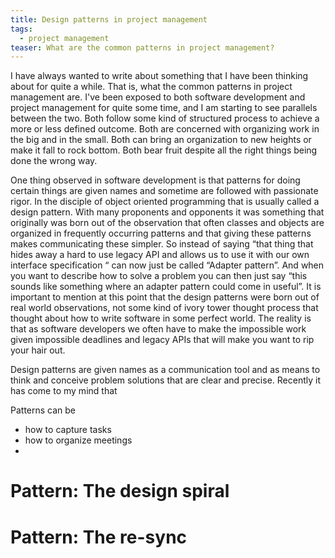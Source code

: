 ```yaml
---
title: Design patterns in project management
tags:
  - project management
teaser: What are the common patterns in project management?
---
```

I have always wanted to write about something that I have been thinking about
for quite a while. That is, what the common patterns in project management are.
I've been exposed to both software development and project management for quite
some time, and I am starting to see parallels between the two.
Both follow some kind of structured process to achieve a more or less defined
outcome. Both are concerned with organizing work in the big and in the small.
Both can bring an organization to new heights or make it fall to rock bottom.
Both bear fruit despite all the right things being done the wrong way.

One thing observed in software development is that patterns for doing certain
things are given names and sometime are followed with passionate rigor. In the
disciple of object oriented programming that is usually called a design
pattern. With many proponents and opponents it was something that originally
was born out of the observation that often classes and objects are organized in
frequently occurring patterns and that giving these patterns makes
communicating these simpler. So instead of saying “that thing that hides away a
hard to use legacy API and allows us to use it with our own interface
specification “ can now just be called “Adapter pattern”. And when you want to
describe how to solve a problem you can then just say “this sounds like
something where an adapter pattern could come in useful”. It is important to
mention at this point that the design patterns were born out of real world
observations, not some kind of ivory tower thought process that thought about
how to write software in some perfect world. The reality is that as software
developers we often have to make the impossible work given impossible deadlines
and legacy APIs that will make you want to rip your hair out.

Design patterns are given names as a communication tool and as means to think
and conceive problem solutions that are clear and precise. Recently it has come
to my mind that

Patterns can be

- how to capture tasks
- how to organize meetings
-

# Pattern: The design spiral

# Pattern: The re-sync
